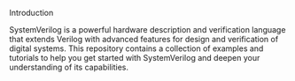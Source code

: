 Introduction


SystemVerilog is a powerful hardware description and verification language that extends Verilog with advanced features for design and verification of digital systems. 
This repository contains a collection of examples and tutorials to help you get started with SystemVerilog and deepen your understanding of its capabilities.
